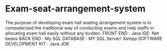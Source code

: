 # Exam-seat-arrangement-system
The purpose of developing exam hall seating arrangement system is to computerized the traditional way of conducting exams and help staffs in allocating exam hall easily
without any burden. 
FRONT END : Java 
IDE: Net beans
BACK END : My SQL
DATABASE : MY SQL Server/ Xampp
SOFTWARE DEVELOPMENT KIT : Java JDK
